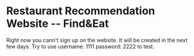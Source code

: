 # Restaurant Recommendation Website -- Find&amp;Eat
Right now you cann't sign up on the website. It will be created in the next few days. Try to use username: 1111 password: 2222 to test.
